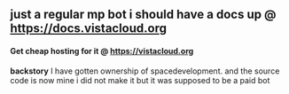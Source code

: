 ## just a regular mp bot i should have a docs up @ https://docs.vistacloud.org
#### Get cheap hosting for it @ https://vistacloud.org
**backstory** 
I have gotten ownership of spacedevelopment. and the source code is now mine i did not make it but it was supposed to be a paid bot

